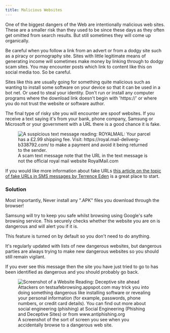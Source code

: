 ```yaml
---
title: Malicious Websites
---
```


One of the biggest dangers of the Web are intentionally malicious web sites. These are a smaller risk than they used to be since these days as they often get omitted from search results. But still sometimes they will come up organically.

Be careful when you follow a link from an advert or from a dodgy site such as a piracy or pornography site. Sites with little legitimate means of generating income will sometimes make money by linking through to dodgy scam sites. You may encounter posts which link to content like this on social media too. So be careful.

Sites like this are usually going for something quite malicious such as wanting to install some software on your device so that it can be used in a bot net. Or used to steal your identity. Don't run or install any computer programs where the download link doesn't begin with 'https://' or where you do not trust the website or software author.

The final type of risky site you will encounter are spoof websites. If you receive a text saying it's from your bank, phone company, Samsung or Microsoft or your government with a URL there is a good chance it is fake. 

<figure><img alt="A suspicious text message reading: ROYALMAIL: Your parcel has a £2.99 shipping fee. Visit: https://royal.maiI-deliverg-b338792.com/ to make a payment and avoid it being returned to the sender." src="{{ "/assets/en/scamsms.jpg" | relative_url }}"><figcaption>A scam text message note that the URL in the text message is not the official royal mail website RoyalMail.com</figcaption></figure>

If you would like more information about fake URLs [this article on the topic of fake URLs in SMS messages by Terrence Eden](https://shkspr.mobi/blog/2020/01/scammers-registering-date-based-domain-names/) is a great place to start.

### Solution

Most importantly, Never install any ".APK" files you download through the browser!

Samsung will try to keep you safe whilst browsing using Google's safe browsing service. This securely checks whether the website you are on is dangerous and will alert you if it is.

This feature is turned on by default so you don't need to do anything.

It's regularly updated with lists of new dangerous websites, but dangerous parties are always trying to make new dangerous websites so you should still remain vigilant.

If you ever see this message then the site you have just tried to go to has been identified as dangerous and you should probably go back.

<figure>
<img alt="Screenshot of a Website Reading: Deceptive site ahead Attackers on testsafebrowsing.appspot.com may trick you into doing something dangerous like installing software or revealing your personal information (for example, passwords, phone numbers, or credit card details). 
You can find out more about social engineering (phishing) at Social Engineering (Phishing  and Deceptive Sites) or from www.antiphishing.org" src="{{ "/assets/en/deceptive.jpg" | relative_url }}">
<figcaption>A screenshot of the sort of screen you see when you accidentally browse to a dangerous web site.</figcaption></figure>
